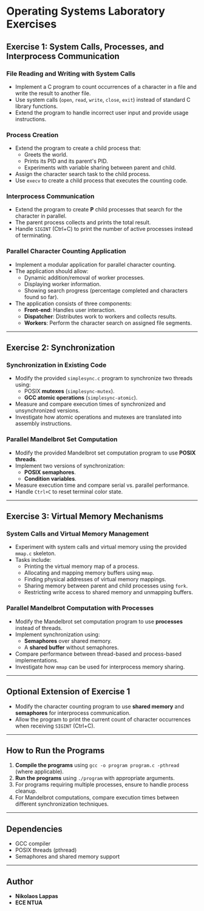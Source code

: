 # Operating Systems Laboratory Exercises

## Exercise 1: System Calls, Processes, and Interprocess Communication

### File Reading and Writing with System Calls
- Implement a C program to count occurrences of a character in a file and write the result to another file.
- Use system calls (`open`, `read`, `write`, `close`, `exit`) instead of standard C library functions.
- Extend the program to handle incorrect user input and provide usage instructions.

### Process Creation
- Extend the program to create a child process that:
  - Greets the world.
  - Prints its PID and its parent's PID.
  - Experiments with variable sharing between parent and child.
- Assign the character search task to the child process.
- Use `execv` to create a child process that executes the counting code.

### Interprocess Communication
- Extend the program to create **P** child processes that search for the character in parallel.
- The parent process collects and prints the total result.
- Handle `SIGINT` (Ctrl+C) to print the number of active processes instead of terminating.

### Parallel Character Counting Application
- Implement a modular application for parallel character counting.
- The application should allow:
  - Dynamic addition/removal of worker processes.
  - Displaying worker information.
  - Showing search progress (percentage completed and characters found so far).
- The application consists of three components:
  - **Front-end**: Handles user interaction.
  - **Dispatcher**: Distributes work to workers and collects results.
  - **Workers**: Perform the character search on assigned file segments.

---

## Exercise 2: Synchronization

### Synchronization in Existing Code
- Modify the provided `simplesync.c` program to synchronize two threads using:
  - POSIX **mutexes** (`simplesync-mutex`).
  - **GCC atomic operations** (`simplesync-atomic`).
- Measure and compare execution times of synchronized and unsynchronized versions.
- Investigate how atomic operations and mutexes are translated into assembly instructions.

### Parallel Mandelbrot Set Computation
- Modify the provided Mandelbrot set computation program to use **POSIX threads**.
- Implement two versions of synchronization:
  - **POSIX semaphores**.
  - **Condition variables**.
- Measure execution time and compare serial vs. parallel performance.
- Handle `Ctrl+C` to reset terminal color state.

---

## Exercise 3: Virtual Memory Mechanisms

### System Calls and Virtual Memory Management
- Experiment with system calls and virtual memory using the provided `mmap.c` skeleton.
- Tasks include:
  - Printing the virtual memory map of a process.
  - Allocating and mapping memory buffers using `mmap`.
  - Finding physical addresses of virtual memory mappings.
  - Sharing memory between parent and child processes using `fork`.
  - Restricting write access to shared memory and unmapping buffers.

### Parallel Mandelbrot Computation with Processes
- Modify the Mandelbrot set computation program to use **processes** instead of threads.
- Implement synchronization using:
  - **Semaphores** over shared memory.
  - A **shared buffer** without semaphores.
- Compare performance between thread-based and process-based implementations.
- Investigate how `mmap` can be used for interprocess memory sharing.

---

## Optional Extension of Exercise 1
- Modify the character counting program to use **shared memory** and **semaphores** for interprocess communication.
- Allow the program to print the current count of character occurrences when receiving `SIGINT` (Ctrl+C).

---

## How to Run the Programs
1. **Compile the programs** using `gcc -o program program.c -pthread` (where applicable).
2. **Run the programs** using `./program` with appropriate arguments.
3. For programs requiring multiple processes, ensure to handle process cleanup.
4. For Mandelbrot computations, compare execution times between different synchronization techniques.

---

## Dependencies
- GCC compiler
- POSIX threads (pthread)
- Semaphores and shared memory support

---

## Author
- **Nikolaos Lappas**
- **ECE NTUA**

